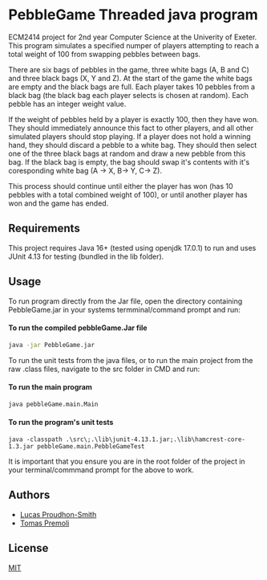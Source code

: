 
# PebbleGame Threaded java program

ECM2414 project for 2nd year Computer Science at the Univerity of Exeter. This program simulates a specified numper 
of players attempting to reach a total weight of 100 from swapping pebbles between bags.

There are six bags of pebbles in the game, three white bags	(A,	B and C) and three black bags (X, Y	and Z).	At the start of the	game
the	white bags are empty and the black bags	are	full. Each player takes	10 pebbles from	a black	bag	(the black bag each	player
selects	is chosen at random). Each pebble has an integer weight	value.

If the weight of pebbles held  by a player is exactly 100, then they have won. They should immediately announce	this fact to other
players, and all other simulated players should	stop playing. If a player does not hold	a winning hand, they should	discard	a pebble
to a white bag. They should	then select	one	of the three black bags at random and draw a new pebble from this bag. If the  black bag is
empty, the bag  should swap it's contents with it's coresponding white bag (A -> X, B-> Y, C-> Z).

This process should continue until either the player has won (has 10 pebbles with a total combined weight of 100), or until another
player has won and the game has ended.



## Requirements

This project requires Java 16+ (tested using openjdk 17.0.1) to run and uses JUnit 4.13 for testing (bundled in the lib folder).

## Usage

To run program directly from the Jar file, open the directory containing PebbleGame.jar in your systems termminal/command prompt and run:

#### To  run the compiled pebbleGame.Jar file
```cmd
java -jar PebbleGame.jar
```

To run the unit tests from the java files, or to  run the main project from the raw .class files, navigate to the src folder in CMD and run:

#### To run the main  program
```cmd
java pebbleGame.main.Main
```

#### To run the program's unit tests
```
java -classpath .\src\;.\lib\junit-4.13.1.jar;.\lib\hamcrest-core-1.3.jar pebbleGame.main.PebbleGameTest
```

It is important that you ensure you are in the root folder of the project in your terminal/commmand prompt for the above to work.



## Authors

- [Lucas Proudhon-Smith](github.com/lucas-ps)
- [Tomas Premoli](github.com/tpremoli)


## License

[MIT](https://choosealicense.com/licenses/mit/)

